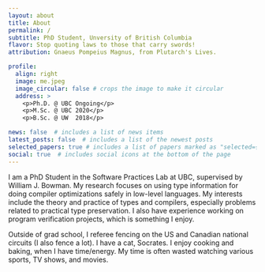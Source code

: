 ```yaml
---
layout: about
title: About
permalink: /
subtitle: PhD Student, Unversity of British Columbia
flavor: Stop quoting laws to those that carry swords!
attribution: Gnaeus Pompeius Magnus, from Plutarch's Lives.

profile:
  align: right
  image: me.jpeg
  image_circular: false # crops the image to make it circular
  address: >
    <p>Ph.D. @ UBC Ongoing</p>
    <p>M.Sc. @ UBC 2020</p>
    <p>B.Sc. @ UW  2018</p>

news: false  # includes a list of news items
latest_posts: false  # includes a list of the newest posts
selected_papers: true # includes a list of papers marked as "selected={true}"
social: true  # includes social icons at the bottom of the page
---
```


I am a PhD Student in the Software Practices Lab at UBC, supervised by William J. Bowman.
My research focuses on using type information for doing compiler optimizations safely in low-level languages.
My interests include the theory and practice of types and compilers, especially problems related to practical type preservation.
I also have experience working on program verification projects, which is something I enjoy.

Outside of grad school, I referee fencing on the US and Canadian national circuits (I also fence a lot).
I have a cat, Socrates.
I enjoy cooking and baking, when I have time/energy.
My time is often wasted watching various sports, TV shows, and movies.

